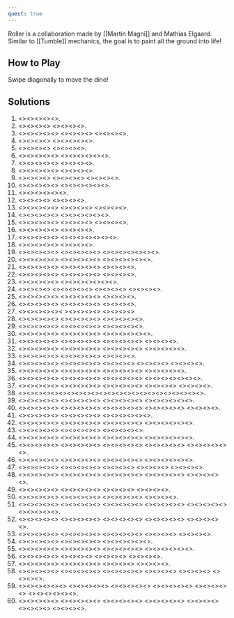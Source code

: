 ```yaml
---
quest: true
---
```


Roller is a collaboration made by [[Martin Magni]] and Mathias Elgaard. Similar to [[Tumble]] mechanics, the goal is to paint all the ground into life!

## How to Play

Swipe diagonally to move the dino!

## Solutions

1. <<NW>><<NE>><<NE>><<SW>><<SE>>.
2. <<NW>><<SW>><<NE>><<NE>> <<SE>><<SW>><<SE>><<NE>>.
3. <<SE>><<NE>><<NW>><<SW>><<NW>> <<SE>><<SE>><<SE>><<SE>> <<NE>><<NE>><<NW>><<NW>>.
4. <<SW>><<SE>><<NW>><<NE>> <<SE>><<SW>><<NE>><<NE>><<NW>>.
5. <<NW>><<NE>><<NE>><<SE>> <<SW>><<SE>><<SW>><<NW>>.
6. <<NE>><<SE>><<SE>><<NE>><<NW>> <<SW>><<NW>><<SW>><<SW>><<SE>><<NE>>.
7. <<SE>><<NE>><<NW>><<NW>><<SW>> <<SW>><<SE>><<SW>><<NW>>.
8. <<SW>><<SW>><<SE>><<SW>><<NE>> <<NE>><<NW>><<NE>><<SE>>.
9. <<NE>><<NW>><<NW>><<NW>> <<SW>><<SE>><<SW>><<NE>> <<NE>><<SE>><<SW>><<SE>>.
10. <<SE>><<NE>><<NE>><<SW>><<SW>> <<SW>><<NE>><<NW>><<SW>><<NW>><<NE>>.
11. <<SW>><<SE>><<NE>><<SE>><<NE>><<NW>>.
12. <<NW>><<SW>><<NE>><<NW>> <<SW>><<SW>><<NE>><<SE>>.
13. <<NE>><<NW>><<SE>><<SE>><<SE>> <<NW>><<SW>><<SE>><<NE>> <<SW>><<NW>><<NW>><<SW>>.
14. <<SE>><<SE>><<SW>><<NW>><<NW>> <<NE>><<NW>><<SW>><<NW>><<SW>><<SE>>.
15. <<SE>><<SW>><<NE>><<NE>><<NW>> <<SW>><<NW>><<NE>><<SE>> <<SE>><<SE>><<NE>><<NE>>.
16. <<SE>><<SW>><<SW>><<NW>><<SW>> <<NE>><<NE>><<NW>><<NW>>.
17. <<SE>><<SW>><<SE>><<NE>><<SE>> <<SW>><<NW>><<NW>><<NW>><<NE>><<NE>><<SE>>.
18. <<NW>><<NE>><<NE>><<SE>><<SW>> <<SE>><<SE>><<SW>><<NW>>.
19. <<NE>><<NE>><<SW>><<NW>><<NE>> <<SW>><<SW>><<SE>><<SW>><<NW>> <<SE>><<SE>><<NE>><<NE>><<SW>><<SE>><<NE>>.
20. <<NW>><<NW>><<SW>><<SE>><<SW>> <<SE>><<NE>><<SW>><<NW>><<NW>> <<NE>><<NE>><<NE>><<NE>><<SE>><<SE>>.
21. <<NW>><<NE>><<SW>><<SW>><<NE>> <<NW>><<SW>><<SW>><<SE>><<SE>> <<NE>><<NW>><<SW>><<SE>>.
22. <<SE>><<SE>><<SW>><<SW>><<NW>> <<SW>><<NW>><<SE>><<NE>><<NW>> <<SE>><<NE>><<NE>><<NW>>.
23. <<SE>><<NE>><<NW>><<SW>><<NW>> <<NE>><<SW>><<SW>><<SE>><<SW>><<SE>><<NE>>.
24. <<SE>><<NE>><<NW>><<SW>> <<SE>><<SE>><<NW>><<SW>><<NW>> <<NE>><<SE>><<NE>><<NE>> <<NW>><<SW>><<NW>><<SW>>.
25. <<SW>><<NW>><<SE>><<SE>><<NE>> <<NW>><<SW>><<NW>><<NE>><<NW>> <<SE>><<SW>><<SW>><<NW>>.
26. <<SE>><<NW>><<SW>><<SW>><<SE>> <<NW>><<NE>><<SE>><<SW>><<NW>> <<SE>><<NE>><<NE>><<NW>>.
27. <<NE>><<NW>><<NW>><<SW>><<NE>>< <SE>><<SW>><<SE>><<NE>><<SW>> <<SE>><<NE>><<NE>><<NW>>
28. <<SE>><<SW>><<SE>><<NE>><<NE>> <<NW>><<NW>><<SW>><<SE>><<SW>> <<NW>><<NE>><<NE>><<NE>><<NE>>.
29. <<NE>><<SE>><<NE>><<NW>><<NW>> <<SW>><<SW>><<SE>><<SW>><<NW>> <<NE>><<SE>><<SE>><<SE>><<SE>>.
30. <<NW>><<NE>><<SE>><<SW>><<SW>> <<SW>><<NW>><<NW>><<NE>><<NE>> <<SE>><<NE>><<SE>><<SW>><<NE>><<SE>>.
31. <<NE>><<NW>><<NE>><<SW>><<SE>> <<NE>><<SW>><<SW>><<NW>><<SW>> <<SE>><<NE>><<NE>><<NW>><<SE>> <<SW>><<NW>><<NE>><<SE>>.
32. <<SE>><<SW>><<SE>><<NE>><<SW>> <<NW>><<NE>><<SE>><<SW>><<NW>> <<NW>><<SE>><<NE>><<NW>><<SW>> <<NE>><<NW>><<SW>><<SW>><<SE>>.
33. <<NE>><<SW>><<SE>><<NE>><<NW>> <<SW>><<SE>><<SW>><<NW>><<NE>> <<SE>><<NE>><<SE>><<NE>>.
34. <<NE>><<NW>><<SW>><<NW>><<NW>> <<NE>><<SW>><<SE>><<SE>><<SW>> <<NW>><<NE>><<NW>><<NE>> <<SW>><<SE>><<SE>><<SW>> <<NE>><<NE>><<NE>><<NW>>.
35. <<SE>><<SW>><<NE>><<NE>><<NW>> <<SW>><<SW>><<SW>><<NE>><<NE>> <<SE>><<NE>><<NW>><<NW>><<SE>> <<SW>><<SW>><<NW>><<SW>><<SW>>.
36. <<SW>><<NE>><<SE>><<NE>><<NW>> <<SW>><<SE>><<SE>><<SW>><<SW>> <<NW>><<SE>><<NE>><<NE>><<NE>> <<NW>><<SW>><<SW>><<SE>><<SW>><<SW>><<NW>>.
37. <<NE>><<NE>><<SE>><<SW>><<NW>> <<NE>><<SE>><<SW>><<NW>><<NE>> <<NE>><<SE>><<SW>><<SE>><<SW>> <<NE>><<SE>><<NW>><<NW>> <<NW>><<SW>><<SW>><<NW>>.
38. <<NE>><<SE>><<SW>><<NW>><<NE>><<NW>><<NW>><<NE>><<SW>><<SE>><<SE>><<SW>><<SE>><<NE>><<NW>><<NW>><<SW>><<SE>><<NE>><<NW>><<NW>><<NW>><<NE>>.
39. <<SE>><<NE>><<NW>><<SW>><<NW>> <<SW>><<SE>><<NW>><<NE>><<SE>> <<NE>><<SE>><<SW>><<NW>><<NW>> <<SW>><<SE>><<NE>><<SE>><<SE>><<SW>>.
40. <<SW>><<SW>><<NW>><<SE>><<NE>> <<NE>><<NE>><<NW>><<NW>><<SW>> <<NW>><<SW>><<SE>><<NE>><<NE>> <<SE>><<SW>><<NW>><<SW>><<SW>> <<NE>><<NW>><<NW>><<SW>>.
41. <<SE>><<SW>><<NW>><<NE>><<SE>> <<NE>><<SW>><<SW>><<NW>><<SW>> <<SE>><<NE>><<NE>><<NW>><<NW>><<SW>>.
42. <<SE>><<NE>><<NE>><<SW>><<NW>> <<SW>><<SW>><<NW>><<NW>><<SE>> <<SE>><<NE>><<NE>><<NW>><<NE>> <<NW>><<SW>><<SE>><<SE>><<NW>><<SW>>.
43. <<NE>><<NW>><<SW>><<NW>><<SW>> <<NW>><<NE>><<SE>><<NE>><<SE>> <<SE>><<SW>><<NW>><<NE>><<SE>>.
44. <<SW>><<NW>><<NW>><<NE>><<NE>> <<NW>><<NE>><<SW>><<SE>><<SW>> <<SE>><<SW>><<NW>><<NE>><<NE>> <<NE>><<SW>><<SW>><<NW>><<NE>><<SE>>.
45. <<NW>><<NE>><<SE>><<SW>><<SW>> <<SE>><<NW>><<NE>><<NE>><<NW>> <<SW>><<SE>><<NE>><<NW>><<NW>> <<SE>><<SW>><<SE>><<NE>><<SW>> <<SE>><<SE>><<NE>><<SW>><<SW>><<NW>>.
46. <<NW>><<NE>><<SE>><<SW>><<SE>> <<SE>><<NE>><<SW>><<NW>><<NW>> <<NE>><<NW>><<SW>><<SE>><<SE>> <<SW>><<NW>><<NE>><<NW>><<NW>><<SW>>.
47. <<SE>><<SE>><<SE>><<NW>><<SW>> <<NW>><<NE>><<SE>><<SW>><<SW>> <<SE>><<NW>><<NW>><<SW>> <<NE>><<NE>><<SE>><<SW>> <<NW>><<NW>><<NE>><<NE>>.
48. <<SE>><<NE>><<SE>><<NW>><<NW>> <<NE>><<NW>><<NW>><<SW>><<NE>> <<SE>><<SE>><<SW>><<SE>><<SW>> <<NW>><<NE>><<NE>><<NW>><<SW>> <<SE>><<SW>><<SE>><<SE>><<NE>>.
49. <<NE>><<NW>><<SE>><<SW>><<NW>> <<SW>><<SW>><<SE>><<NE>><<NE>> <<SE>><<NW>><<SW>><<NW>> <<SW>><<SE>><<NE>><<SE>>.
50. <<SW>><<SE>><<NE>><<SE>><<NE>> <<SW>><<NW>><<NW>><<SW>><<SW>> <<SE>><<SE>><<NW>><<SW>><<NW>> <<NE>><<NE>><<NW>><<NE>>.
51. <<NW>><<NE>><<NW>><<SW>><<SE>> <<SW>><<SW>><<NW>><<NW>><<NE>> <<SW>><<SE>><<SE>><<NE>><<NE>> <<NE>><<SE>><<SW>><<NW>><<SW>> <<SW>><<NW>><<SW>><<SE>><<NE>> <<SE>><<SE>><<NW>><<NE>><<NW>>.
52. <<SW>><<SE>><<SW>><<SE>><<NE>> <<NW>><<SW>><<SE>><<NE>><<NW>> <<NE>><<NW>><<SE>><<SW>><<SE>> <<SW>><<NW>><<NE>><<NE>><<NW>> <<SW>><<SE>><<SW>><<SW>><<NW>>.
53. <<SW>><<NW>><<SW>><<SE>><<SW>> <<SE>><<NE>><<SW>><<NW>><<NE>> <<NW>><<NE>><<SE>><<SW>><<SE>> <<SW>><<NW>><<NE>><<NW>> <<NE>><<SE>><<NE>><<SE>>.
54. <<NE>><<NW>><<SW>><<SE>><<NW>> <<NE>><<SE>><<SE>><<NW>><<NE>> <<NE>><<NW>><<SE>><<SE>><<SE>><<SW>>.
55. <<SW>><<SE>><<NE>><<SW>><<NW>> <<NW>><<NE>><<NW>><<NE>><<NW>> <<SE>><<SE>><<SW>><<NW>><<SE>> <<SW>><<SW>><<SW>><<NE>><<NW>><<SW>>.
56. <<NE>><<SW>><<SE>><<NE>><<SE>> <<SW>><<NW>><<SE>><<NE>> <<NW>><<SW>><<SE>><<NE>> <<SE>><<NE>><<NW>><<NW>>.
57. <<SW>><<SW>><<NW>><<NE>><<NW>> <<SE>><<SE>><<NE>><<NW>><<NW>> <<SE>><<NE>><<NW>><<NE>> <<NE>><<SE>><<SE>><<SW>>.
58. <<NE>><<SW>><<NW>><<NW>><<NE>> <<NW>><<NE>><<SE>><<SE>><<SE>> <<NW>><<NW>><<NW>><<SW>><<SE>> <<NE>><<NW>><<SW>><<SE>> <<NE>><<NW>><<SW>><<SW>> <<SW>><<NE>><<SE>><<SW>>.
59. <<SE>><<NE>><<SE>><<NW>><<SW>><<NW>> <<NW>><<SE>><<SW>><<NW>><<NE>> <<SE>><<SE>><<SW>><<SE>><<SW>> <<NE>><<NW>><<NE>><<NW>><<NW>> <<SW>><<SW>><<SE>><<SW>><<NE>> <<NE>><<NW>><<NE>><<SE>><<SW>><<NW>>.
60. <<NW>><<NE>><<SE>><<SW>><<SW>> <<NW>><<NE>><<SE>><<NE>><<SE>> <<NE>><<SW>><<NW>><<NW>><<SW>> <<NW>><<NE>><<SE>><<NE>><<NE>> <<NW>><<NW>><<NW>><<SE>> <<SW>><<NW>><<NE>><<SE>> <<SW>><<NE>><<SE>><<SE>>.